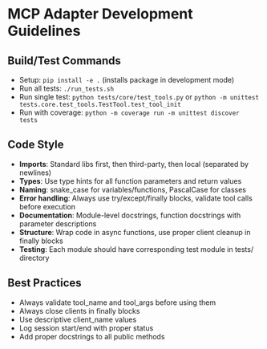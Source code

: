 # MCP Adapter Development Guidelines

## Build/Test Commands
- Setup: `pip install -e .` (installs package in development mode)
- Run all tests: `./run_tests.sh`
- Run single test: `python tests/core/test_tools.py` or `python -m unittest tests.core.test_tools.TestTool.test_tool_init`
- Run with coverage: `python -m coverage run -m unittest discover tests`

## Code Style
- **Imports**: Standard libs first, then third-party, then local (separated by newlines)
- **Types**: Use type hints for all function parameters and return values
- **Naming**: snake_case for variables/functions, PascalCase for classes
- **Error handling**: Always use try/except/finally blocks, validate tool calls before execution
- **Documentation**: Module-level docstrings, function docstrings with parameter descriptions
- **Structure**: Wrap code in async functions, use proper client cleanup in finally blocks
- **Testing**: Each module should have corresponding test module in tests/ directory

## Best Practices
- Always validate tool_name and tool_args before using them
- Always close clients in finally blocks
- Use descriptive client_name values
- Log session start/end with proper status
- Add proper docstrings to all public methods